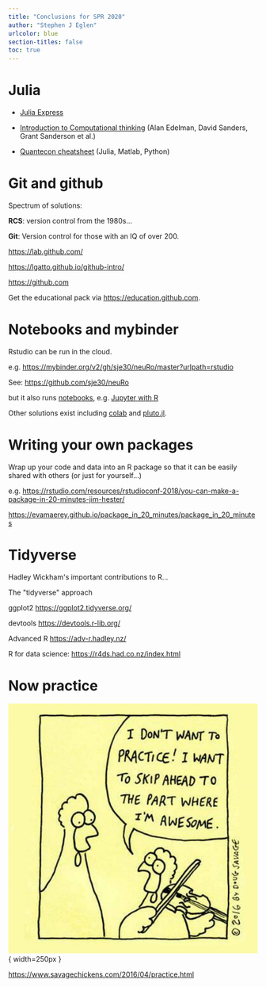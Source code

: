 ```yaml
---
title: "Conclusions for SPR 2020"
author: "Stephen J Eglen"
urlcolor: blue
section-titles: false
toc: true
---
```


# Julia

* [Julia Express](http://bogumilkaminski.pl/files/julia_express.pdf)

* [Introduction to Computational
  thinking](https://computationalthinking.mit.edu/Fall20/) (Alan
  Edelman, David Sanders, Grant Sanderson et al.)

* [Quantecon cheatsheet](https://cheatsheets.quantecon.org/) (Julia, Matlab, Python)


# Git and github

Spectrum of solutions:

**RCS**: version control from the 1980s...

**Git**: Version control for those with an IQ of over 200.

<https://lab.github.com/>

<https://lgatto.github.io/github-intro/>

<https://github.com>

Get the educational pack via <https://education.github.com>.


# Notebooks and mybinder

Rstudio can be run in the cloud.

e.g. <https://mybinder.org/v2/gh/sje30/neuRo/master?urlpath=rstudio>

See: <https://github.com/sje30/neuRo>

but it also runs [notebooks](https://jupyter.org), 
e.g. [Jupyter with R](https://mybinder.org/v2/gh/binder-examples/r/master?filepath=index.ipynb)

Other solutions exist including [colab](https://colab.research.google.com) and [pluto.jl](https://github.com/fonsp/Pluto.jl).


# Writing your own packages

Wrap up your code and data into an R package so that it can be easily
shared with others (or just for yourself...)

e.g. <https://rstudio.com/resources/rstudioconf-2018/you-can-make-a-package-in-20-minutes-jim-hester/>


<https://evamaerey.github.io/package_in_20_minutes/package_in_20_minutes>

# Tidyverse

Hadley Wickham's important contributions to R...

The "tidyverse" approach

ggplot2 <https://ggplot2.tidyverse.org/>

devtools <https://devtools.r-lib.org/>

Advanced R <https://adv-r.hadley.nz/>

R for data science: <https://r4ds.had.co.nz/index.html>


#  Now practice

![awesome](skip-to-awesome.jpg){ width=250px }


<https://www.savagechickens.com/2016/04/practice.html>
